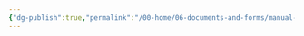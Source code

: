 ```yaml
---
{"dg-publish":true,"permalink":"/00-home/06-documents-and-forms/manual-applications/agile-ticketing/"}
---
```


